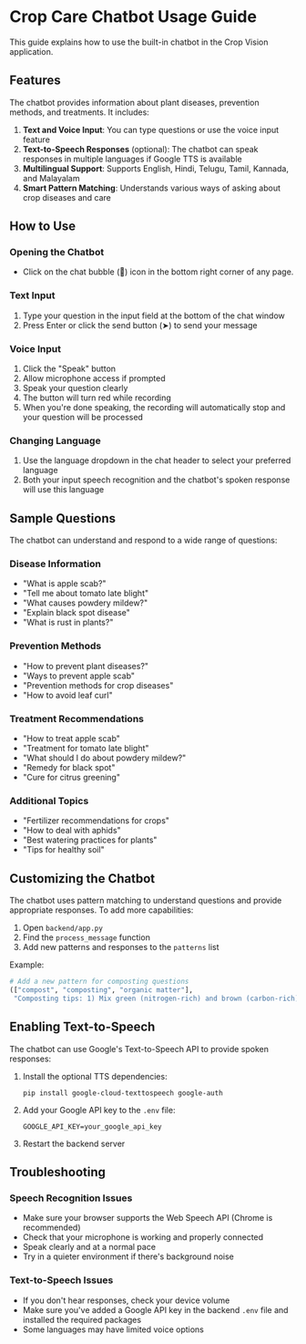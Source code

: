 # Crop Care Chatbot Usage Guide

This guide explains how to use the built-in chatbot in the Crop Vision application.

## Features

The chatbot provides information about plant diseases, prevention methods, and treatments. It includes:

1. **Text and Voice Input**: You can type questions or use the voice input feature
2. **Text-to-Speech Responses** (optional): The chatbot can speak responses in multiple languages if Google TTS is available
3. **Multilingual Support**: Supports English, Hindi, Telugu, Tamil, Kannada, and Malayalam
4. **Smart Pattern Matching**: Understands various ways of asking about crop diseases and care

## How to Use

### Opening the Chatbot
- Click on the chat bubble (💬) icon in the bottom right corner of any page.

### Text Input
1. Type your question in the input field at the bottom of the chat window
2. Press Enter or click the send button (➤) to send your message

### Voice Input
1. Click the "Speak" button
2. Allow microphone access if prompted
3. Speak your question clearly
4. The button will turn red while recording
5. When you're done speaking, the recording will automatically stop and your question will be processed

### Changing Language
1. Use the language dropdown in the chat header to select your preferred language
2. Both your input speech recognition and the chatbot's spoken response will use this language

## Sample Questions

The chatbot can understand and respond to a wide range of questions:

### Disease Information
- "What is apple scab?"
- "Tell me about tomato late blight"
- "What causes powdery mildew?"
- "Explain black spot disease"
- "What is rust in plants?"

### Prevention Methods
- "How to prevent plant diseases?"
- "Ways to prevent apple scab"
- "Prevention methods for crop diseases"
- "How to avoid leaf curl"

### Treatment Recommendations
- "How to treat apple scab"
- "Treatment for tomato late blight"
- "What should I do about powdery mildew?"
- "Remedy for black spot"
- "Cure for citrus greening"

### Additional Topics
- "Fertilizer recommendations for crops"
- "How to deal with aphids"
- "Best watering practices for plants"
- "Tips for healthy soil"

## Customizing the Chatbot

The chatbot uses pattern matching to understand questions and provide appropriate responses. To add more capabilities:

1. Open `backend/app.py`
2. Find the `process_message` function
3. Add new patterns and responses to the `patterns` list

Example:
```python
# Add a new pattern for composting questions
(["compost", "composting", "organic matter"], 
 "Composting tips: 1) Mix green (nitrogen-rich) and brown (carbon-rich) materials, 2) Keep pile moist but not wet, 3) Turn regularly for aeration, 4) Wait 3-12 months for finished compost, 5) Use in garden beds, containers, or as a top dressing.")
```

## Enabling Text-to-Speech

The chatbot can use Google's Text-to-Speech API to provide spoken responses:

1. Install the optional TTS dependencies:
   ```
   pip install google-cloud-texttospeech google-auth
   ```

2. Add your Google API key to the `.env` file:
   ```
   GOOGLE_API_KEY=your_google_api_key
   ```

3. Restart the backend server

## Troubleshooting

### Speech Recognition Issues
- Make sure your browser supports the Web Speech API (Chrome is recommended)
- Check that your microphone is working and properly connected
- Speak clearly and at a normal pace
- Try in a quieter environment if there's background noise

### Text-to-Speech Issues
- If you don't hear responses, check your device volume
- Make sure you've added a Google API key in the backend `.env` file and installed the required packages
- Some languages may have limited voice options 